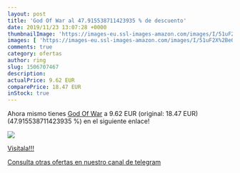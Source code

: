 ```yaml
---
layout: post
title: 'God Of War al 47.915538711423935 % de descuento'
date: 2019/11/23 13:07:28 +0000
thumbnailImage: 'https://images-eu.ssl-images-amazon.com/images/I/51uF2X%2BeQLL._SL200_.jpg'
images: [ 'https://images-eu.ssl-images-amazon.com/images/I/51uF2X%2BeQLL._SL200_.jpg' ]
comments: true
category: ofertas
author: ring
slug: 1506707467
description:
actualPrice: 9.62 EUR
comparePrice: 18.47 EUR
inStock: true
---
```


Ahora mismo tienes [God Of War](https://www.amazon.com/dp/1506707467/?tag=redken08-20) a 9.62 EUR (original: 18.47 EUR) (47.915538711423935 %) en el siguiente enlace!

[![](https://images-eu.ssl-images-amazon.com/images/I/51uF2X%2BeQLL._SL200_.jpg)](https://www.amazon.com/dp/1506707467/?tag=redken08-20)

[Visítala!!!](https://www.amazon.com/dp/1506707467/?tag=redken08-20)

[Consulta otras ofertas en nuestro canal de telegram](https://t.me/s/ofertas25)
